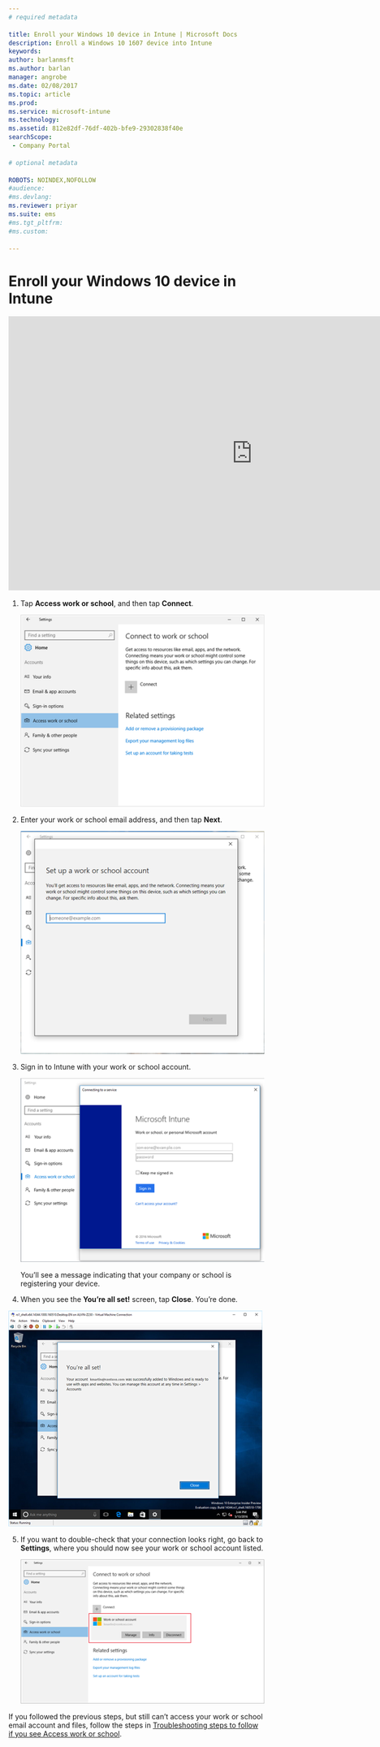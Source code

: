 ```yaml
---
# required metadata

title: Enroll your Windows 10 device in Intune | Microsoft Docs
description: Enroll a Windows 10 1607 device into Intune
keywords:
author: barlanmsft
ms.author: barlan
manager: angrobe
ms.date: 02/08/2017
ms.topic: article
ms.prod:
ms.service: microsoft-intune
ms.technology:
ms.assetid: 812e82df-76df-402b-bfe9-29302838f40e
searchScope:
 - Company Portal

# optional metadata

ROBOTS: NOINDEX,NOFOLLOW
#audience:
#ms.devlang:
ms.reviewer: priyar
ms.suite: ems
#ms.tgt_pltfrm:
#ms.custom:

---
```


# Enroll your Windows 10 device in Intune

<iframe src="https://channel9.msdn.com/Series/IntuneEnrollment/Windows-Enrollment/player" width="960" height="540" allowFullScreen frameBorder="0"></iframe>

1.  Tap **Access work or school**, and then tap **Connect**.

    ![Tap Access work school account](./media/w10-enroll-rs1-connect-to-work-or-school.png)

2.  Enter your work or school email address, and then tap **Next**.

    ![Enter your work or school-account](./media/w10-enroll-rs1-set-up-work-or-school-account.png)

3. Sign in to Intune with your work or school account.

	![Add a work or school account](./media/w10-enroll-rs1-enter-your-credentials.png)

	You’ll see a message indicating that your company or school is registering your device.

4. When you see the **You’re all set!** screen, tap **Close**. You’re done.

  ![Tap close on the "You're all set!" screen](./media/w10-enroll-rs1-youre-all-set.png)

5. If you want to double-check that your connection looks right, go back to **Settings**, where you should now see your work or school account listed.

	![Validate that the connection was set up correctly](./media/w10-enroll-rs1-validate-successful-enrollment.png)

If you followed the previous steps, but still can’t access your work or school email account and files, follow the steps in [Troubleshooting steps to follow if you see Access work or school](troubleshoot-your-windows-10-device-windows.md#troubleshooting-steps-to-follow-if-you-see-access-work-or-school).
